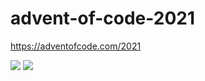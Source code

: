 # advent-of-code-2021
https://adventofcode.com/2021

![](https://img.shields.io/badge/day%20📅-17-blue)
![](https://img.shields.io/badge/stars%20⭐-22-yellow)


